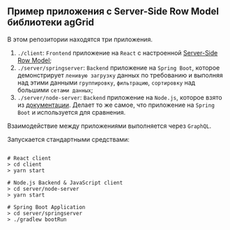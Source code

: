 ## Пример приложения с Server-Side Row Model библиотеки agGrid

В этом репозитории находятся три приложения.

1. `./client`: `Frontend` приложение на `React` с настроенной 
[Server-Side Row Model](https://www.ag-grid.com/javascript-grid-server-side-model/#full-stack-examples);
2. `./server/springserver`: `Backend` приложение на `Spring Boot`, 
которое демонстрирует `ленивую загрузку` данных по требованию и 
выполняя над этими данными `группировку`, `фильтрацию`, `сортировку` над большими `сетами данных`;
3. `./server/node-server`: `Backend` приложение на `Node.js`, 
которое взято из [документации](https://www.ag-grid.com/graphql-server-side-operations/). Делает то же самое,
что приложение на `Spring Boot` и используется для сравнения.  

Взаимодействие между приложениями выполняется через `GraphQL`.

Запускается стандартными средствами:

```

# React client
> cd client
> yarn start

# Node.js Backend & JavaScript client
> cd server/node-server
> yarn start

# Spring Boot Application
> cd server/springserver
> ./gradlew bootRun

``` 

